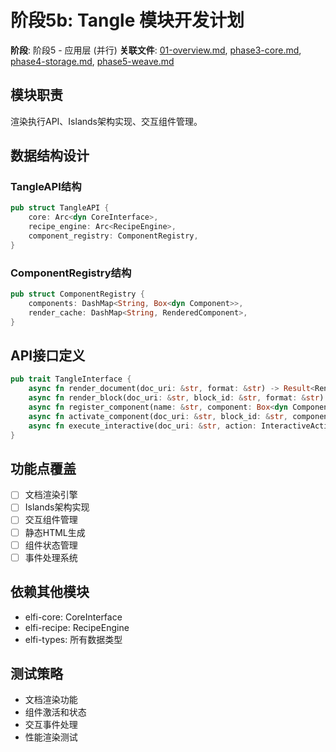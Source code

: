 # 阶段5b: Tangle 模块开发计划

**阶段**: 阶段5 - 应用层 (并行)
**关联文件**: [01-overview.md](./01-overview.md), [phase3-core.md](./phase3-core.md), [phase4-storage.md](./phase4-storage.md), [phase5-weave.md](./phase5-weave.md)

## 模块职责
渲染执行API、Islands架构实现、交互组件管理。

## 数据结构设计

### TangleAPI结构
```rust
pub struct TangleAPI {
    core: Arc<dyn CoreInterface>,
    recipe_engine: Arc<RecipeEngine>,
    component_registry: ComponentRegistry,
}
```

### ComponentRegistry结构
```rust
pub struct ComponentRegistry {
    components: DashMap<String, Box<dyn Component>>,
    render_cache: DashMap<String, RenderedComponent>,
}
```

## API接口定义

```rust
pub trait TangleInterface {
    async fn render_document(doc_uri: &str, format: &str) -> Result<RenderResult>;
    async fn render_block(doc_uri: &str, block_id: &str, format: &str) -> Result<String>;
    async fn register_component(name: &str, component: Box<dyn Component>) -> Result<()>;
    async fn activate_component(doc_uri: &str, block_id: &str, component_id: &str) -> Result<ComponentHandle>;
    async fn execute_interactive(doc_uri: &str, action: InteractiveAction) -> Result<ActionResult>;
}
```

## 功能点覆盖
- [ ] 文档渲染引擎
- [ ] Islands架构实现
- [ ] 交互组件管理
- [ ] 静态HTML生成
- [ ] 组件状态管理
- [ ] 事件处理系统

## 依赖其他模块
- elfi-core: CoreInterface
- elfi-recipe: RecipeEngine
- elfi-types: 所有数据类型

## 测试策略
- 文档渲染功能
- 组件激活和状态
- 交互事件处理
- 性能渲染测试
